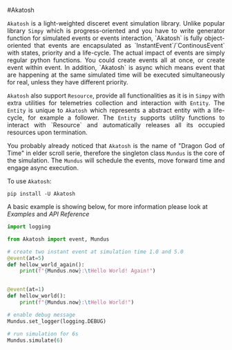 #Akatosh

<p style="text-align: justify;">
<code>Akatosh</code> is a light-weighted disceret event simulation library. Unlike popular library <code>Simpy</code> which is progress-oriented and you have to write generator function for simulated events or events interaction, `Akatosh` is fully object-oriented that events are encapsulated as `InstantEvent`/`ContinousEvent` with states, priority and a life-cycle. The actual impact of events are simply regular python functions. You could create events all at once, or create event within event. In addition, `Akatosh` is async which means event that are happening at the same simulated time will be executed simultaneously for real, unless they have different priority.
</p>

<p style="text-align: justify;">
<code>Akatosh</code> also support <code>Resource</code>, provide all functionalities as it is in <code>Simpy</code> with extra utilities for telemetries collection and interaction with <code>Entity</code>. The <code>Entity</code> is unique to <code>Akatosh</code> which represents a abstract entity with a life-cycle, for example a follower. The <code>Entity</code> supports utility functions to interact with `Resource` and automatically releases all its occupied resources upon termination.
</p>

<p style="text-align: justify;">
You probably already noticed that <code>Akatosh</code> is the name of "Dragon God of Time" in elder scroll serie, therefore the singleton class <code>Mundus</code> is the core of the simulation. The <code>Mundus</code> will schedule the events, move forward time and engage async execution.
</p>

To use `Akatosh`:
```
pip install -U Akatosh
```

A basic example is showing below, for more information please look at *Examples* and *API Reference*

```py
import logging

from Akatosh import event, Mundus

# create two instant event at simulation time 1.0 and 5.0
@event(at=5)
def hellow_world_again():
    print(f"{Mundus.now}:\tHello World! Again!")


@event(at=1)
def hellow_world():
    print(f"{Mundus.now}:\tHello World!")

# enable debug message
Mundus.set_logger(logging.DEBUG)

# run simulation for 6s
Mundus.simulate(6)
```